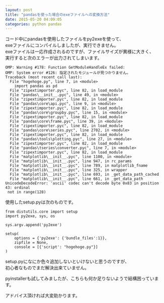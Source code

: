 ```yaml
---
layout: post
title: "pandasを使った場合のexeファイルへの変換方法"
date: 2015-05-20 04:09:05
categories: python pandas
---
```

<p>コード中にpandasを使用したファイルをpy2exeを使って、<br>
exeファイルにコンパイルしましたが、実行できません。<br>
exeファイルは一応作成されるのですが、ファイルサイズが異様に大きく、<br>
実行すると次のエラーが出力されてしまいます。</p>

<pre class="lang-none prettyprint-override"><code>OMP: Warning #178: Function GetModuleHandleEx failed:
OMP: System error #126: 指定されたモジュールが見つかりません。
Traceback (most recent call last):
  File "hogehoge.py", line 7, in &lt;module&gt;
    import pandas as pd
  File "zipextimporter.pyc", line 82, in load_module
  File "pandas\__init__.pyc", line 49, in &lt;module&gt;
  File "zipextimporter.pyc", line 82, in load_module
  File "pandas\core\api.pyc", line 9, in &lt;module&gt;
  File "zipextimporter.pyc", line 82, in load_module
  File "pandas\core\groupby.pyc", line 15, in &lt;module&gt;
  File "zipextimporter.pyc", line 82, in load_module
  File "pandas\core\frame.pyc", line 39, in &lt;module&gt;
  File "zipextimporter.pyc", line 82, in load_module
  File "pandas\core\series.pyc", line 2702, in &lt;module&gt;
  File "zipextimporter.pyc", line 82, in load_module
  File "pandas\tools\plotting.pyc", line 27, in &lt;module&gt;
  File "zipextimporter.pyc", line 82, in load_module
  File "pandas\tseries\converter.pyc", line 7, in &lt;module&gt;
  File "zipextimporter.pyc", line 82, in load_module
  File "matplotlib\__init__.pyc", line 1100, in &lt;module&gt;
  File "matplotlib\__init__.pyc", line 947, in rc_params
  File "matplotlib\__init__.pyc", line 789, in matplotlib_fname
  File "matplotlib\__init__.pyc", line 325, in wrapper
  File "matplotlib\__init__.pyc", line 693, in _get_data_path_cached
  File "matplotlib\__init__.pyc", line 661, in _get_data_path
UnicodeDecodeError: 'ascii' codec can't decode byte 0x83 in position 43: ordinal
 not in range(128)
</code></pre>

<p>使用したsetup.pyは次のものです。</p>

<pre><code>from distutils.core import setup
import py2exe, sys, os

sys.argv.append('py2exe')

setup(
    options = {'py2exe': {'bundle_files':1}},
    zipfile = None,
    console = [{'script': "hogehoge.py"}]
)
</code></pre>

<p>setup.pyになにか色々追加しないといけないと思うのですが、<br>
初心者なものでまだ解決出来ていません。</p>

<p>pyinstallerも試してみましたが、こちらも何か足りないようで結構困っています。</p>

<p>アドバイス頂ければ大変助かります。</p>

